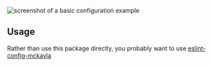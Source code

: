 ![screenshot of a basic configuration example](https://cdn.mckayla.cloud/-/24418eea266d464e8b31e58b4af90ac1/eslintrc.webp)

<!--
https://ray.so/?title=.eslintrc.json&theme=midnight&spacing=64&background=true&darkMode=true&code=ewoJImV4dGVuZHMiOiBbIm1ja2F5bGEiXQp9&language=json
-->

## Usage

Rather than use this package directly, you probably want to use [eslint-config-mckayla]

[eslint-config-mckayla]: https://github.com/aslilac/mckayla/tree/main/packages/eslint-config
